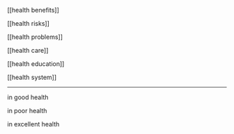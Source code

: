 [[health benefits]]

[[health risks]]

[[health problems]]


[[health care]]

[[health education]]

[[health system]]


---
in good health

in poor health

in excellent health
